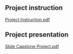 ## Project instruction

[Project Instruction.pdf](https://github.com/ananmind/-swu-ds525/blob/main/08-capstone-project/Project%20Instruction.pdf)
<br>

## Project presentation
[Slide Capstone Project.pdf](https://github.com/ananmind/-swu-ds525/files/10273958/Slide.Capstone.Project.pdf)
<br>

